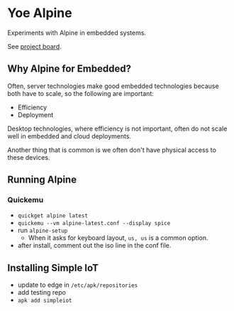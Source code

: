 # Yoe Alpine

Experiments with Alpine in embedded systems.

See [project board](https://github.com/orgs/YoeDistro/projects/1).

## Why Alpine for Embedded?

Often, server technologies make good embedded technologies because both have to
scale, so the following are important:

- Efficiency
- Deployment

Desktop technologies, where efficiency is not important, often do not scale well
in embedded and cloud deployments.

Another thing that is common is we often don't have physical access to these
devices.

## Running Alpine

### Quickemu

- `quickget alpine latest`
- `quickemu --vm alpine-latest.conf --display spice`
- run `alpine-setup`
  - When it asks for keyboard layout, `us, us` is a common option.
- after install, comment out the iso line in the conf file.

## Installing Simple IoT

- update to edge in `/etc/apk/repositories`
- add testing repo
- `apk add simpleiot`
